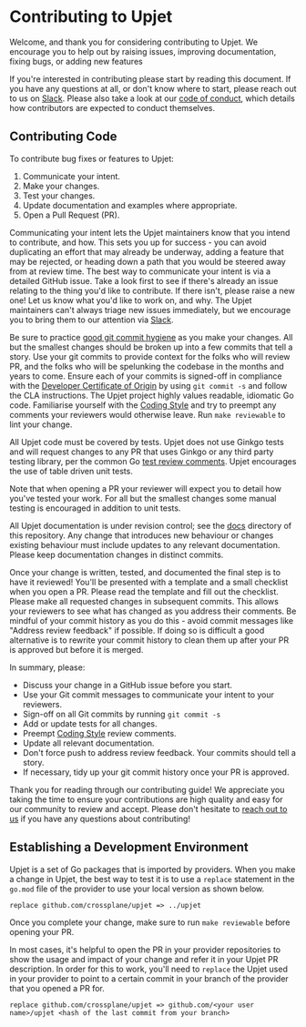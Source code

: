 <!--
SPDX-FileCopyrightText: 2023 The Crossplane Authors <https://crossplane.io>

SPDX-License-Identifier: CC-BY-4.0
-->

# Contributing to Upjet

Welcome, and thank you for considering contributing to Upjet. We encourage
you to help out by raising issues, improving documentation, fixing bugs, or
adding new features

If you're interested in contributing please start by reading this document. If
you have any questions at all, or don't know where to start, please reach out to
us on [Slack]. Please also take a look at our [code of conduct], which details
how contributors are expected to conduct themselves.

## Contributing Code

To contribute bug fixes or features to Upjet:

1. Communicate your intent.
1. Make your changes.
1. Test your changes.
1. Update documentation and examples where appropriate.
1. Open a Pull Request (PR).

Communicating your intent lets the Upjet maintainers know that you intend
to contribute, and how. This sets you up for success - you can avoid duplicating
an effort that may already be underway, adding a feature that may be rejected,
or heading down a path that you would be steered away from at review time. The
best way to communicate your intent is via a detailed GitHub issue. Take a look
first to see if there's already an issue relating to the thing you'd like to
contribute. If there isn't, please raise a new one! Let us know what you'd like
to work on, and why. The Upjet maintainers can't always triage new issues
immediately, but we encourage you to bring them to our attention via [Slack].

Be sure to practice [good git commit hygiene] as you make your changes. All but
the smallest changes should be broken up into a few commits that tell a story.
Use your git commits to provide context for the folks who will review PR, and
the folks who will be spelunking the codebase in the months and years to come.
Ensure each of your commits is signed-off in compliance with the [Developer
Certificate of Origin] by using `git commit -s` and follow the CLA instructions.
The Upjet project highly values readable, idiomatic Go code. Familiarise
yourself with the [Coding Style] and try to preempt any comments your reviewers
would otherwise leave. Run `make reviewable` to lint your change.

All Upjet code must be covered by tests. Upjet does not use Ginkgo tests and
will request changes to any PR that uses Ginkgo or any third party testing
library, per the common Go [test review comments]. Upjet encourages the use
of table driven unit tests.

Note that when opening a PR your reviewer will expect you to detail how you've
tested your work. For all but the smallest changes some manual testing is
encouraged in addition to unit tests.

All Upjet documentation is under revision control; see the [docs] directory
of this repository. Any change that introduces new behaviour or changes existing
behaviour must include updates to any relevant documentation. Please keep
documentation changes in distinct commits.

Once your change is written, tested, and documented the final step is to have it
reviewed! You'll be presented with a template and a small checklist when you
open a PR. Please read the template and fill out the checklist. Please make all
requested changes in subsequent commits. This allows your reviewers to see what
has changed as you address their comments. Be mindful of  your commit history as
you do this - avoid commit messages like "Address review feedback" if possible.
If doing so is difficult a good alternative is to rewrite your commit history to
clean them up after your PR is approved but before it is merged.

In summary, please:

* Discuss your change in a GitHub issue before you start.
* Use your Git commit messages to communicate your intent to your reviewers.
* Sign-off on all Git commits by running `git commit -s`
* Add or update tests for all changes.
* Preempt [Coding Style] review comments.
* Update all relevant documentation.
* Don't force push to address review feedback. Your commits should tell a story.
* If necessary, tidy up your git commit history once your PR is approved.

Thank you for reading through our contributing guide! We appreciate you taking
the time to ensure your contributions are high quality and easy for our
community to review and accept. Please don't hesitate to [reach out to
us][Slack] if you have any questions about contributing!

## Establishing a Development Environment

Upjet is a set of Go packages that is imported by providers. When you make a
change in Upjet, the best way to test it is to use a `replace` statement in the
`go.mod` file of the provider to use your local version as shown below.

```
replace github.com/crossplane/upjet => ../upjet
```

Once you complete your change, make sure to run `make reviewable` before opening
your PR.

In most cases, it's helpful to open the PR in your provider repositories to
show the usage and impact of your change and refer it in your Upjet PR
description. In order for this to work, you'll need to `replace` the Upjet used
in your provider to point to a certain commit in your branch of the provider that
you opened a PR for.

```
replace github.com/crossplane/upjet => github.com/<your user name>/upjet <hash of the last commit from your branch>
```

[Slack]: https://crossplane.slack.com/archives/C01TRKD4623
[code of conduct]: https://github.com/cncf/foundation/blob/master/code-of-conduct.md
[good git commit hygiene]: https://www.futurelearn.com/info/blog/telling-stories-with-your-git-history
[Developer Certificate of Origin]: https://github.com/apps/dco
[test review comments]: https://github.com/golang/go/wiki/TestComments
[docs]: docs/
[Coding Style]: https://github.com/crossplane/crossplane/blob/master/CONTRIBUTING.md#coding-style
